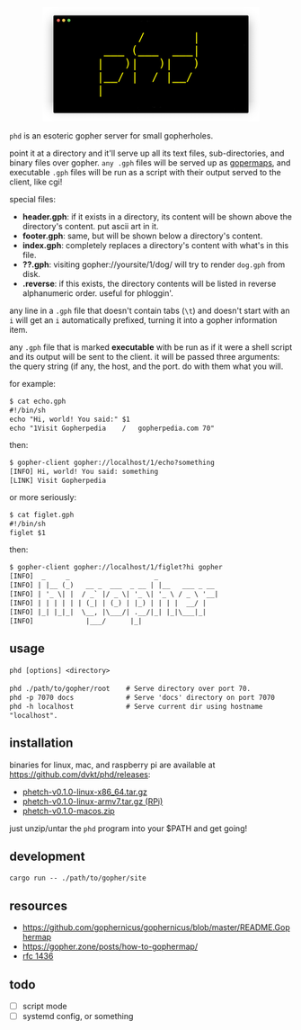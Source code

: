 <!--
      /       |
 ___ (___  ___|
|   )|   )|   )
|__/ |  / |__/
|
--> <p align="center"><img src="./img/logo.png"></p>

`phd` is an esoteric gopher server for small gopherholes.

point it at a directory and it'll serve up all its text files, sub-directories, and binary files over gopher. `any .gph` files will be served up as [gopermaps](https://en.wikipedia.org/wiki/Gopher_(protocol)#Source_code_of_a_menu), and executable `.gph` files will be run as a script with their output served to the client, like cgi! 

special files:

- **header.gph**: if it exists in a directory, its content will be shown above the directory's content. put ascii art in it.
- **footer.gph**: same, but will be shown below a directory's content.
- **index.gph**: completely replaces a directory's content with what's in this file.
- **??.gph**: visiting gopher://yoursite/1/dog/ will try to render `dog.gph` from disk.
- **.reverse**: if this exists, the directory contents will be listed in reverse alphanumeric order. useful for phloggin'.

any line in a `.gph` file that doesn't contain tabs (`\t`) and doesn't start with an `i` will get an `i` automatically prefixed, turning it into a gopher information item. 

any `.gph` file that is marked **executable** with be run as if it were a shell script and its output will be sent to the client. it will be passed three arguments: the query string (if any, the host, and the port. do with them what you will. 

for example:

    $ cat echo.gph
    #!/bin/sh
    echo "Hi, world! You said:" $1
    echo "1Visit Gopherpedia	/	gopherpedia.com	70"


then:

    $ gopher-client gopher://localhost/1/echo?something
    [INFO] Hi, world! You said: something
    [LINK] Visit Gopherpedia

or more seriously:

    $ cat figlet.gph
    #!/bin/sh
    figlet $1

then:

    $ gopher-client gopher://localhost/1/figlet?hi gopher
    [INFO]  _     _                     _               
    [INFO] | |__ (_)   __ _  ___  _ __ | |__   ___ _ __ 
    [INFO] | '_ \| |  / _` |/ _ \| '_ \| '_ \ / _ \ '__|
    [INFO] | | | | | | (_| | (_) | |_) | | | |  __/ |   
    [INFO] |_| |_|_|  \__, |\___/| .__/|_| |_|\___|_|   
    [INFO]             |___/      |_|                    


## usage

    phd [options] <directory>

    phd ./path/to/gopher/root    # Serve directory over port 70.
    phd -p 7070 docs             # Serve 'docs' directory on port 7070
    phd -h localhost             # Serve current dir using hostname "localhost".

## installation

binaries for linux, mac, and raspberry pi are available at https://github.com/dvkt/phd/releases:

- [phetch-v0.1.0-linux-x86_64.tar.gz](https://github.com/dvkt/phd/releases/download/v0.1.0/phetch-v0.1.0-linux-x86_64.tar.gz)
- [phetch-v0.1.0-linux-armv7.tar.gz (RPi)](https://github.com/dvkt/phd/releases/download/v0.1.0/phetch-v0.1.0-linux-armv7.tar.gz)
- [phetch-v0.1.0-macos.zip](https://github.com/dvkt/phetch/phd/download/v0.1.0/phetch-v0.1.0-macos.zip)

just unzip/untar the `phd` program into your $PATH and get going!

## development

    cargo run -- ./path/to/gopher/site

## resources

- https://github.com/gophernicus/gophernicus/blob/master/README.Gophermap
- https://gopher.zone/posts/how-to-gophermap/
- [rfc 1436](https://tools.ietf.org/html/rfc1436)

## todo

- [ ] script mode
- [ ] systemd config, or something
